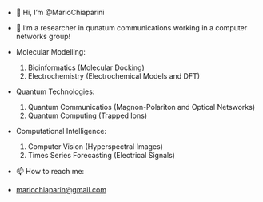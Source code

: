 - 👋 Hi, I’m @MarioChiaparini
- 👀 I’m a researcher in qunatum communications working in a computer networks group!

- Molecular Modelling:
  1. Bioinformatics (Molecular Docking)
  2. Electrochemistry (Electrochemical Models and DFT)
 
- Quantum Technologies:
  1. Quantum Communicatios (Magnon-Polariton and Optical Netsworks)
  2. Quantum Computing (Trapped Ions)

- Computational Intelligence:
  1. Computer Vision (Hyperspectral Images)
  2. Times Series Forecasting (Electrical Signals)

  
- 📫 How to reach me: 
- mariochiaparin@gmail.com

<!---
MarioChiaparini/MarioChiaparini is a ✨ special ✨ repository because its `README.md` (this file) appears on your GitHub profile.
You can click the Preview link to take a look at your changes.
--->
